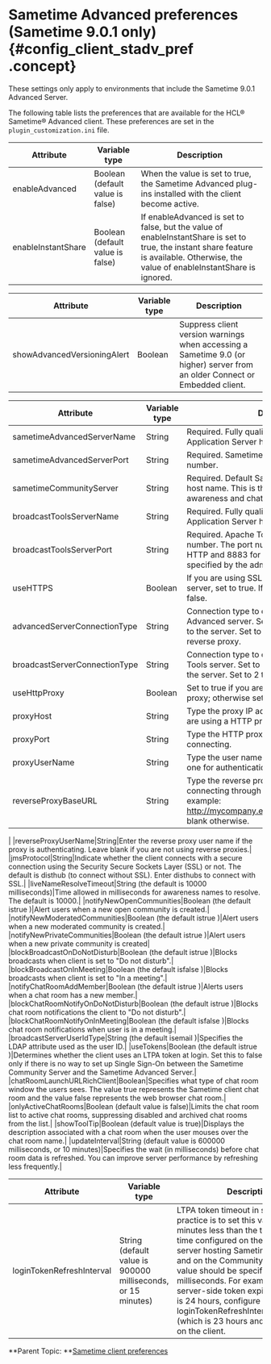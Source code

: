 # Sametime Advanced preferences \(Sametime 9.0.1 only\) {#config_client_stadv_pref .concept}

These settings only apply to environments that include the Sametime 9.0.1 Advanced Server.

The following table lists the preferences that are available for the HCL® Sametime® Advanced client. These preferences are set in the `plugin_customization.ini` file.

|Attribute|Variable type|Description|
|---------|-------------|-----------|
|enableAdvanced|Boolean \(default value is false\)|When the value is set to true, the Sametime Advanced plug-ins installed with the client become active.|
|enableInstantShare|Boolean \(default value is false\)|If enableAdvanced is set to false, but the value of enableInstantShare is set to true, the instant share feature is available. Otherwise, the value of enableInstantShare is ignored.|

|Attribute|Variable type|Description|
|---------|-------------|-----------|
|showAdvancedVersioningAlert|Boolean|Suppress client version warnings when accessing a Sametime 9.0 \(or higher\) server from an older Connect or Embedded client.|

|Attribute|Variable type|Description|
|---------|-------------|-----------|
|sametimeAdvancedServerName|String|Required. Fully qualified Apache Tomcat® Application Server host name, for example: sales.|
|sametimeAdvancedServerPort|String|Required. Sametime Advanced Server port number.|
|sametimeCommunityServer|String|Required. Default Sametime Community Server host name. This is the server users log in to for awareness and chat.|
|broadcastToolsServerName|String|Required. Fully qualified Apache Tomcat Application Server host name.|
|broadcastToolsServerPort|String|Required. Apache Tomcat Application Server port number. The port number is normally 1883 for HTTP and 8883 for SSL, but can be any port specified by the administrator.|
|useHTTPS|Boolean|If you are using SSL while connecting to the server, set to true. If you are using HTTP set to false.|
|advancedServerConnectionType|String|Connection type to connect to the Sametime Advanced server. Set to 0 for a direct connection to the server. Set to 1 to connect through a reverse proxy.|
|broadcastServerConnectionType|String|Connection type to connect to the Broadcast Tools server. Set to 1 for a direct connection to the server. Set to 2 to connect using SSL.|
|useHttpProxy|Boolean|Set to true if you are using an HTTP forward proxy; otherwise set it to false.|
|proxyHost|String|Type the proxy IP address or host name if you are using a HTTP proxy, otherwise leave it blank.|
|proxyPort|String|Type the HTTP proxy port to which you are connecting.|
|proxyUserName|String|Type the user name if the HTTP proxy requires one for authentication; otherwise leave it blank.|
|reverseProxyBaseURL|String|Type the reverse proxy base URL to use if connecting through a reverse proxy. For example: http://mycompany.example.com/mycontextLeave blank otherwise.

|
|reverseProxyUserName|String|Enter the reverse proxy user name if the proxy is authenticating. Leave blank if you are not using reverse proxies.|
|jmsProtocol|String|Indicate whether the client connects with a secure connection using the Security Secure Sockets Layer \(SSL\) or not. The default is disthub \(to connect without SSL\). Enter disthubs to connect with SSL.|
|liveNameResolveTimeout|String \(the default is 10000 milliseconds\)|Time allowed in milliseconds for awareness names to resolve. The default is 10000.|
|notifyNewOpenCommunities|Boolean \(the default istrue \)|Alert users when a new open community is created.|
|notifyNewModeratedCommunities|Boolean \(the default istrue \)|Alert users when a new moderated community is created.|
|notifyNewPrivateCommunities|Boolean \(the default istrue \)|Alert users when a new private community is created|
|blockBroadcastOnDoNotDisturb|Boolean \(the default istrue \)|Blocks broadcasts when client is set to "Do not disturb".|
|blockBroadcastOnInMeeting|Boolean \(the default isfalse \)|Blocks broadcasts when client is set to "In a meeting".|
|notifyChatRoomAddMember|Boolean \(the default istrue \)|Alerts users when a chat room has a new member.|
|blockChatRoomNotifyOnDoNotDisturb|Boolean \(the default istrue \)|Blocks chat room notifications the client to "Do not disturb".|
|blockChatRoomNotifyOnInMeeting|Boolean \(the default isfalse \)|Blocks chat room notifications when user is in a meeting.|
|broadcastServerUserIdType|String \(the default isemail \)|Specifies the LDAP attribute used as the user ID.|
|useTokens|Boolean \(the default istrue \)|Determines whether the client uses an LTPA token at login. Set this to false only if there is no way to set up Single Sign-On between the Sametime Community Server and the Sametime Advanced Server.|
|chatRoomLaunchURLRichClient|Boolean|Specifies what type of chat room window the users sees. The value true represents the Sametime client chat room and the value false represents the web browser chat room.|
|onlyActiveChatRooms|Boolean \(default value is false\)|Limits the chat room list to active chat rooms, suppressing disabled and archived chat rooms from the list.|
|showToolTip|Boolean \(default value is true\)|Displays the description associated with a chat room when the user mouses over the chat room name.|
|updateInterval|String \(default value is 600000 milliseconds, or 10 minutes\)|Specifies the wait \(in milliseconds\) before chat room data is refreshed. You can improve server performance by refreshing less frequently.|

|Attribute|Variable type|Description|
|---------|-------------|-----------|
|loginTokenRefreshInterval|String \(default value is 900000 milliseconds, or 15 minutes\)|LTPA token timeout in seconds. Best practice is to set this value to 5 minutes less than the token expiration time configured on the WebSphere server hosting Sametime Advanced, and on the Community Server. The value should be specified in milliseconds. For example, if the server-side token expiration timeout is 24 hours, configure loginTokenRefreshInterval=86100000 \(which is 23 hours and 55 minutes\) on the client.|

**Parent Topic: **[Sametime client preferences](config_client_pref_tables.md)

